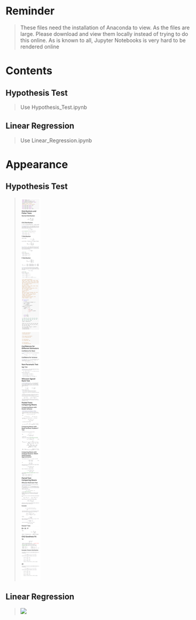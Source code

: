 # Reminder
> These files need the installation of Anaconda to view.
> As the files are large. Please download and view them locally instead of trying to do this online. As is known to all, Jupyter Notebooks is very hard to be rendered online

# Contents

## Hypothesis Test
> Use Hypothesis_Test.ipynb


## Linear Regression
> Use Linear_Regression.ipynb




# Appearance

## Hypothesis Test
> ![](Hypothesis_Test.png)


## Linear Regression
> ![](Linear_Regression.png)

